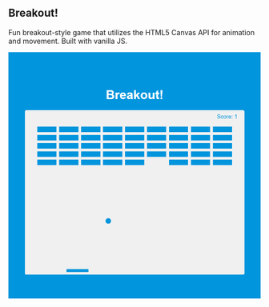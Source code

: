 ## Breakout!

Fun breakout-style game that utilizes the HTML5 Canvas API for animation and movement. Built with vanilla JS.

![](img/breakout-snippet.PNG)
